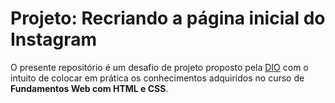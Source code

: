 # Projeto: Recriando a página inicial do Instagram



O presente repositório é um desafio de projeto proposto pela [DIO](https://www.dio.me) com o intuito de colocar em prática os conhecimentos adquiridos no curso de **Fundamentos Web com HTML e CSS**.



